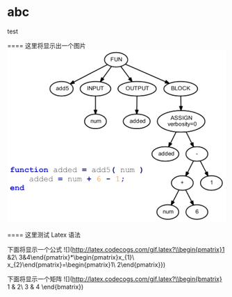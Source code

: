 # abc
test

====
这里将显示出一个图片
![ExampleAST](ExampleAST.png "AST Visualization by 周毅")

====
这里测试 Latex 语法

下面将显示一个公式
![](http://latex.codecogs.com/gif.latex?\\begin{pmatrix}1 &2\\ 3&4\end{pmatrix}*\begin{pmatrix}x_{1}\\ x_{2}\end{pmatrix}=\begin{pmatrix}1\\ 2\end{pmatrix}})

下面将显示一个矩阵
![](http://latex.codecogs.com/gif.latex?\\begin{bmatrix}
1 & 2\\ 
3 & 4
\end{bmatrix})

